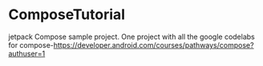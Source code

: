 # ComposeTutorial

jetpack Compose sample project. One project with all the google codelabs for compose-https://developer.android.com/courses/pathways/compose?authuser=1

